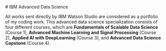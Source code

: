 <div style="align: justify">
# IBM Advanced Data Science

All works sent directly by IBM Watson Studio are considered as a portfolio of my coding work. This advanced data science specialization consists of four different courses, which are **Fundamentals of Scalable Data Science** (Course 1), **Advanced Machine Learning and Signal Processing** (Course 2), **Applied AI with DeepLearning** (Course 3), and **Advanced Data Science Capstone** (Course 4).

</div>
